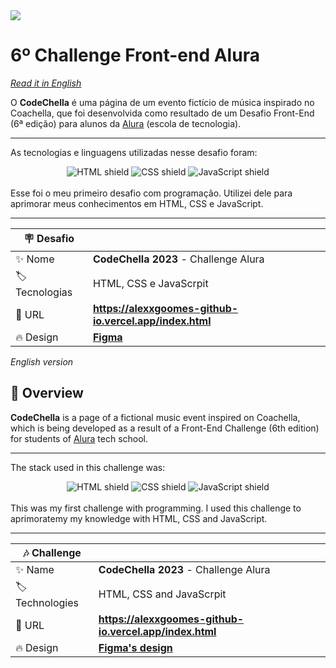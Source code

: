 <div id='top'>
  <a href="https://alexxgoomes-github-io.vercel.app/index.html"><img class="cabecalho__logo" src="https://s3-alpha-sig.figma.com/img/6f3d/b209/005c1eb2c93cef45a4e9239f44a2d5f2?Expires=1683504000&Signature=HwEYSwOfdYh9NzUt1AUCmAF-UyV~iBDyfeydPAJLtVD2r8yOC9p8FUpWwmMWdTfu5ey2aIP14-kx~n-TqgCygryCrdeglANfgyHY76~y9wdYuQGuRdXe9S6YTlyqhj-JdYDQLUmMOGbqLZzQyziFPwNABNJEnEf8QRRAesEser~rzzd8Ow8V-WjIJFX-rozTTatz9Ufn28pwc9~Lm7BOx3Qa8IwczZwLqSP0iTvXcj89-gsbkOILsh81P3rf4zi5P8xxbkRVV6ruGAUGlqOGsaHMNNNCH12bkf~hdU4dICY6DUYA3lEIdXZcLRWhAJpJYUG5ekmiY7q2nvUN3P9E9A__&Key-Pair-Id=APKAQ4GOSFWCVNEHN3O4"https://s3-alpha-sig.figma.com/img/6f3d/b209/005c1eb2c93cef45a4e9239f44a2d5f2?Expires=1683504000&Signature=HwEYSwOfdYh9NzUt1AUCmAF-UyV~iBDyfeydPAJLtVD2r8yOC9p8FUpWwmMWdTfu5ey2aIP14-kx~n-TqgCygryCrdeglANfgyHY76~y9wdYuQGuRdXe9S6YTlyqhj-JdYDQLUmMOGbqLZzQyziFPwNABNJEnEf8QRRAesEser~rzzd8Ow8V-WjIJFX-rozTTatz9Ufn28pwc9~Lm7BOx3Qa8IwczZwLqSP0iTvXcj89-gsbkOILsh81P3rf4zi5P8xxbkRVV6ruGAUGlqOGsaHMNNNCH12bkf~hdU4dICY6DUYA3lEIdXZcLRWhAJpJYUG5ekmiY7q2nvUN3P9E9A__&Key-Pair-Id=APKAQ4GOSFWCVNEHN3O4></a>

  <h1>6º Challenge Front-end Alura</h1>
</div>

_[Read it in English](#English)_

O **CodeChella** é uma página de um evento fictício de música inspirado no Coachella, que foi desenvolvida como resultado de um Desafio Front-End (6ª edição) para alunos da [Alura](https://www.alura.com.br) (escola de tecnologia).

---
As tecnologias e linguagens utilizadas nesse desafio foram:
<div align="center">
  <img src="https://img.shields.io/badge/HTML5-E34F26?style=for-the-badge&logo=html5&logoColor=white" alt="HTML shield">
  <img src="https://img.shields.io/badge/CSS3-1572B6?style=for-the-badge&logo=css3&logoColor=white" alt="CSS shield">
  <img src="https://img.shields.io/badge/JavaScript-F7DF1E?style=for-the-badge&logo=javascript&logoColor=black" alt="JavaScript shield">
</div>
<br>
Esse foi o meu primeiro desafio com programação. Utilizei dele para aprimorar meus conhecimentos em HTML, CSS e JavaScript.

---

<!-- prettier-ignore -->
| 🪧 Desafio |  |
| ------------- | - |
| ✨ Nome       | **CodeChella 2023** - Challenge Alura |
| 🏷️ Tecnologias | HTML, CSS e JavaScrpit |
| 🚀 URL         | **https://alexxgoomes-github-io.vercel.app/index.html** |
| 🔥 Design     | [**Figma**](https://www.figma.com/file/xHLPBeA2ujaXbBjHMK9xh7/CodeChella-%7C-Challenge-I---Front-end-2023) |

<div id="English">

_English version_

</div>

## 🔎 Overview

**CodeChella** is a page of a fictional music event inspired on Coachella, which is being developed as a result of a Front-End Challenge (6th edition) for students of [Alura](https://www.alura.com.br) tech school.

---
The stack used in this challenge was:
<div align="center">
  <img src="https://img.shields.io/badge/HTML5-E34F26?style=for-the-badge&logo=html5&logoColor=white" alt="HTML shield">
  <img src="https://img.shields.io/badge/CSS3-1572B6?style=for-the-badge&logo=css3&logoColor=white" alt="CSS shield">
  <img src="https://img.shields.io/badge/JavaScript-F7DF1E?style=for-the-badge&logo=javascript&logoColor=black" alt="JavaScript shield">
</div>
<br>
This was my first challenge with programming. I used this challenge to aprimoratemy my knowledge with HTML, CSS and JavaScript.

---

<!-- prettier-ignore -->
| 🎶 Challenge |  |
| ------------- | - |
| ✨ Name       | **CodeChella 2023** - Challenge Alura |
| 🏷️ Technologies | HTML, CSS and JavaScrpit |
| 🚀 URL         | **https://alexxgoomes-github-io.vercel.app/index.html** |
| 🔥 Design     | [**Figma's design**](https://www.figma.com/file/xHLPBeA2ujaXbBjHMK9xh7/CodeChella-%7C-Challenge-I---Front-end-2023) |
